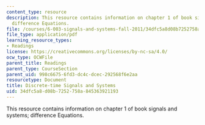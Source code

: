```yaml
---
content_type: resource
description: This resource contains information on chapter 1 of book signals and systems;
  difference Equations.
file: /courses/6-003-signals-and-systems-fall-2011/34dfc5a8d08b7252758a845363921193_MIT6_003F11_chap1.pdf
file_type: application/pdf
learning_resource_types:
- Readings
license: https://creativecommons.org/licenses/by-nc-sa/4.0/
ocw_type: OCWFile
parent_title: Readings
parent_type: CourseSection
parent_uid: 998c6675-6fd3-dc4c-dcec-292568f6e2aa
resourcetype: Document
title: Discrete-time Signals and Systems
uid: 34dfc5a8-d08b-7252-758a-845363921193
---
```

This resource contains information on chapter 1 of book signals and systems; difference Equations.